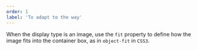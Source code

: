 ```yaml
---
order: 1
label: 'To adapt to the way'
---
```


When the display type is an image, use the `fit` property to define how the image fits into the container box, as in `object-fit` in `CSS3`.
